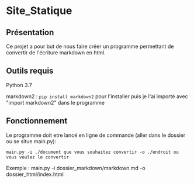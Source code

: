 # Site_Statique

## Présentation 

Ce projet a pour but de nous faire créer un programme permettant de convertir de l'écriture markdown en html.

## Outils requis

Python 3.7  

markdown2 : `pip install markdown2` pour l'installer puis je l'ai importé avec "import markdown2" dans le programme

## Fonctionnement
 
Le programme doit etre lancé en ligne de commande (aller dans le dossier ou se situe main.py):  

`main.py -i ./document que vous souhaitez convertir -o ./endroit ou vous voulez le convertir`  

Exemple : main.py -i dossier_markdown/markdown.md -o dossier_html/index.html

